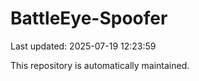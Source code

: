 # BattleEye-Spoofer

Last updated: 2025-07-19 12:23:59

This repository is automatically maintained.
